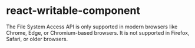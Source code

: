 # react-writable-component

The File System Access API is only supported in modern browsers like Chrome, Edge, or Chromium-based browsers. It is not supported in Firefox, Safari, or older browsers.